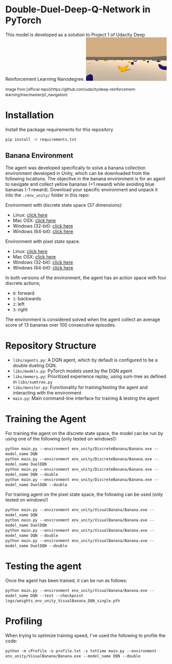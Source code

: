 # Double-Duel-Deep-Q-Network in PyTorch
This model is developed as a solution to Project 1 of Udacity Deep Reinforcement Learning Nanodegree.
<img src="logs/trained_agent.gif" width="50%" />
<p><small>Image from [official repo](https://github.com/udacity/deep-reinforcement-learning/tree/master/p1_navigation)</small></p>

# Installation
Install the package requirements for this repository
```
pip install -r requirements.txt
```

## Banana Environment
The agent was developed specifically to solve a banana collection environment developed in Unity, which can be downloaded from the following locations. The objective in the banana environment is for an agent to navigate and collect yellow bananas (+1 reward) while avoiding blue bananas (-1 reward). Download your specific environment and unpack it into the `./env_unity/` folder in this repo:

Environment with discrete state space (37 dimensions):
* Linux: [click here](https://s3-us-west-1.amazonaws.com/udacity-drlnd/P1/Banana/Banana_Linux.zip)
* Mac OSX: [click here](https://s3-us-west-1.amazonaws.com/udacity-drlnd/P1/Banana/Banana.app.zip)
* Windows (32-bit): [click here](https://s3-us-west-1.amazonaws.com/udacity-drlnd/P1/Banana/Banana_Windows_x86.zip)
* Windows (64-bit): [click here](https://s3-us-west-1.amazonaws.com/udacity-drlnd/P1/Banana/Banana_Windows_x86_64.zip)

Environment with pixel state space.
* Linux: [click here](https://s3-us-west-1.amazonaws.com/udacity-drlnd/P1/Banana/VisualBanana_Linux.zip)
* Mac OSX: [click here](https://s3-us-west-1.amazonaws.com/udacity-drlnd/P1/Banana/VisualBanana.app.zip)
* Windows (32-bit): [click here](https://s3-us-west-1.amazonaws.com/udacity-drlnd/P1/Banana/VisualBanana_Windows_x86.zip)
* Windows (64-bit): [click here](https://s3-us-west-1.amazonaws.com/udacity-drlnd/P1/Banana/VisualBanana_Windows_x86_64.zip)

In both versions of the environment, the agent has an action space with four discrete actions; 
* `0`: forward
* `1`: backwards
* `2`: left
* `3`: right

The environment is considered solved when the agent collect an average score of 13 bananas over 100 consecutive episodes.

# Repository Structure
* `libs/agents.py`: A DQN agent, which by default is configured to be a double dueling DQN.
* `libs/models.py`: PyTorch models used by the DQN agent
* `libs/memory.py`: Prioritized experience replay, using sum-tree as defined in `libs/sumtree.py`
* `libs/monitor.py`: Functionality for training/testing the agent and interacting with the environment
* `main.py`: Main command-line interface for training & testing the agent

# Training the Agent
For training the agent on the discrete state space, the model can be run by using one of the following (only tested on windows!):
```
python main.py --environment env_unity/DiscreteBanana/Banana.exe --model_name DQN
python main.py --environment env_unity/DiscreteBanana/Banana.exe --model_name DuelDQN
python main.py --environment env_unity/DiscreteBanana/Banana.exe --model_name DQN --double
python main.py --environment env_unity/DiscreteBanana/Banana.exe --model_name DuelDQN --double
```

For training agent on the pixel state space, the following can be used (only tested on windows!)
```
python main.py --environment env_unity/VisualBanana/Banana.exe --model_name DQN
python main.py --environment env_unity/VisualBanana/Banana.exe --model_name DuelDQN
python main.py --environment env_unity/VisualBanana/Banana.exe --model_name DQN --double
python main.py --environment env_unity/VisualBanana/Banana.exe --model_name DuelDQN --double
```

# Testing the agent
Once the agent has been trained, it can be run as follows:
```
python main.py --environment env_unity/VisualBanana/Banana.exe --model_name DQN --test --checkpoint logs/weights_env_unity_VisualBanana_DQN_single.pth
```

# Profiling
When trying to optimize training speed, I've used the following to profile the code:
```
python -m cProfile -o profile.txt -s tottime main.py --environment env_unity/VisualBanana/Banana.exe --model_name DQN --double
```
